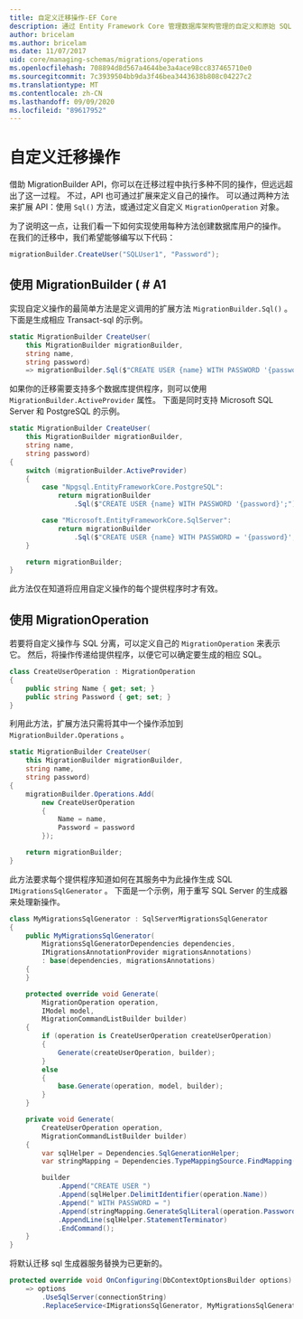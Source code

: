 ```yaml
---
title: 自定义迁移操作-EF Core
description: 通过 Entity Framework Core 管理数据库架构管理的自定义和原始 SQL 迁移
author: bricelam
ms.author: bricelam
ms.date: 11/07/2017
uid: core/managing-schemas/migrations/operations
ms.openlocfilehash: 708894d8d567a4644be3a4ace98cc837465710e0
ms.sourcegitcommit: 7c3939504bb9da3f46bea3443638b808c04227c2
ms.translationtype: MT
ms.contentlocale: zh-CN
ms.lasthandoff: 09/09/2020
ms.locfileid: "89617952"
---
```

# <a name="custom-migrations-operations"></a>自定义迁移操作

借助 MigrationBuilder API，你可以在迁移过程中执行多种不同的操作，但远远超出了这一过程。 不过，API 也可通过扩展来定义自己的操作。 可以通过两种方法来扩展 API：使用 `Sql()` 方法，或通过定义自定义 `MigrationOperation` 对象。

为了说明这一点，让我们看一下如何实现使用每种方法创建数据库用户的操作。 在我们的迁移中，我们希望能够编写以下代码：

``` csharp
migrationBuilder.CreateUser("SQLUser1", "Password");
```

## <a name="using-migrationbuildersql"></a>使用 MigrationBuilder ( # A1

实现自定义操作的最简单方法是定义调用的扩展方法 `MigrationBuilder.Sql()` 。 下面是生成相应 Transact-sql 的示例。

``` csharp
static MigrationBuilder CreateUser(
    this MigrationBuilder migrationBuilder,
    string name,
    string password)
    => migrationBuilder.Sql($"CREATE USER {name} WITH PASSWORD '{password}';");
```

如果你的迁移需要支持多个数据库提供程序，则可以使用 `MigrationBuilder.ActiveProvider` 属性。 下面是同时支持 Microsoft SQL Server 和 PostgreSQL 的示例。

``` csharp
static MigrationBuilder CreateUser(
    this MigrationBuilder migrationBuilder,
    string name,
    string password)
{
    switch (migrationBuilder.ActiveProvider)
    {
        case "Npgsql.EntityFrameworkCore.PostgreSQL":
            return migrationBuilder
                .Sql($"CREATE USER {name} WITH PASSWORD '{password}';");

        case "Microsoft.EntityFrameworkCore.SqlServer":
            return migrationBuilder
                .Sql($"CREATE USER {name} WITH PASSWORD = '{password}';");
    }

    return migrationBuilder;
}
```

此方法仅在知道将应用自定义操作的每个提供程序时才有效。

## <a name="using-a-migrationoperation"></a>使用 MigrationOperation

若要将自定义操作与 SQL 分离，可以定义自己的 `MigrationOperation` 来表示它。 然后，将操作传递给提供程序，以便它可以确定要生成的相应 SQL。

``` csharp
class CreateUserOperation : MigrationOperation
{
    public string Name { get; set; }
    public string Password { get; set; }
}
```

利用此方法，扩展方法只需将其中一个操作添加到 `MigrationBuilder.Operations` 。

``` csharp
static MigrationBuilder CreateUser(
    this MigrationBuilder migrationBuilder,
    string name,
    string password)
{
    migrationBuilder.Operations.Add(
        new CreateUserOperation
        {
            Name = name,
            Password = password
        });

    return migrationBuilder;
}
```

此方法要求每个提供程序知道如何在其服务中为此操作生成 SQL `IMigrationsSqlGenerator` 。 下面是一个示例，用于重写 SQL Server 的生成器来处理新操作。

``` csharp
class MyMigrationsSqlGenerator : SqlServerMigrationsSqlGenerator
{
    public MyMigrationsSqlGenerator(
        MigrationsSqlGeneratorDependencies dependencies,
        IMigrationsAnnotationProvider migrationsAnnotations)
        : base(dependencies, migrationsAnnotations)
    {
    }

    protected override void Generate(
        MigrationOperation operation,
        IModel model,
        MigrationCommandListBuilder builder)
    {
        if (operation is CreateUserOperation createUserOperation)
        {
            Generate(createUserOperation, builder);
        }
        else
        {
            base.Generate(operation, model, builder);
        }
    }

    private void Generate(
        CreateUserOperation operation,
        MigrationCommandListBuilder builder)
    {
        var sqlHelper = Dependencies.SqlGenerationHelper;
        var stringMapping = Dependencies.TypeMappingSource.FindMapping(typeof(string));

        builder
            .Append("CREATE USER ")
            .Append(sqlHelper.DelimitIdentifier(operation.Name))
            .Append(" WITH PASSWORD = ")
            .Append(stringMapping.GenerateSqlLiteral(operation.Password))
            .AppendLine(sqlHelper.StatementTerminator)
            .EndCommand();
    }
}
```

将默认迁移 sql 生成器服务替换为已更新的。

``` csharp
protected override void OnConfiguring(DbContextOptionsBuilder options)
    => options
        .UseSqlServer(connectionString)
        .ReplaceService<IMigrationsSqlGenerator, MyMigrationsSqlGenerator>();
```
